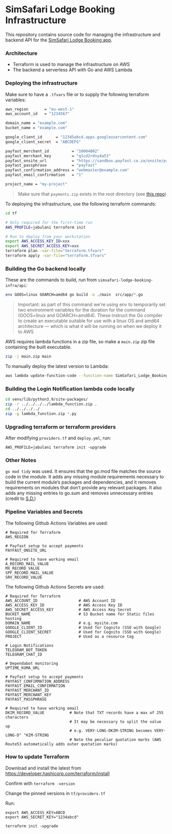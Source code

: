 # SimSafari Lodge Booking Infrastructure

This repository contains source code for managing the infrastructure and backend API for the [SimSafari Lodge Booking app](https://github.com/dvdl16/simsafari-lodge-booking).

### Architecture
- Terraform is used to manage the infrastructure on AWS
- The backend a serverless API with Go and AWS Lambda

### Deploying the infrastructure
Make sure to have a `.tfvars` file or to supply the following terraform variables:
```bash
aws_region       = "eu-west-1"
aws_account_id   = "1234567"

domain_name = "example.com"
bucket_name = "example.com"

google_client_id      = "12345abcd.apps.googleusercontent.com"
google_client_secret  = "ABCDEFG"

payfast_merchant_id          = "10004002"
payfast_merchant_key         = "q1cd2rdny4a53"
payfast_onsite_url           = "https://sandbox.payfast.co.za/onsite/process"
payfast_passphrase           = "payfast"
payfast_confirmation_address = "webmaster@example.com"
payfast_email_confirmation   = "1"

project_name = "my-project"

```

> Make sure that `payments.zip` exists in the root directory (see [this repo](https://github.com/dvdl16/simsafari-lodge-booking-payment-lambda))


To deploying the infrastructure, use the following terraform commands:
```bash
cd tf

# Only required for the first-time run
AWS_PROFILE=jabulani terraform init

# Run to deploy from your workstation
export AWS_ACCESS_KEY_ID=xxx
export AWS_SECRET_ACCESS_KEY=xxx 
terraform plan -var-file="terraform.tfvars"
terraform apply -var-file="terraform.tfvars"
```

### Building the Go backend locally

These are the commands to build, run from `simsafari-lodge-booking-infra/api`:

```bash
env GOOS=linux GOARCH=amd64 go build -o ./main  src/app/*.go
```

> Important: as part of this command we're using env to temporarily set two environment variables for the duration for the command (GOOS=linux and GOARCH=amd64). These instruct the Go compiler to create an executable suitable for use with a linux OS and amd64 architecture — which is what it will be running on when we deploy it to AWS

AWS requires lambda functions in a zip file, so make a `main.zip` zip file containing the built executable.
```bash
zip -j main.zip main
```

To manually deploy the latest version to Lambda:
```bash
aws lambda update-function-code --function-name SimSafari_Lodge_Booking_API --zip-file fileb://main.zip --profile jabulani
```

### Building the Login Notification lambda code locally
```bash
cd venv/lib/python3.9/site-packages/
zip -r ../../../../lambda_function.zip .
cd ../../../../
zip -g lambda_function.zip *.py
```

### Upgrading terraform or terraform providers
After modifying `providers.tf` and `deploy.yml`, run:

```shell
AWS_PROFILE=jabulani terraform init -upgrade
```

### Other Notes

`go mod tidy` was used. It ensures that the go.mod file matches the source code in the module. It adds any missing module requirements necessary to build the current module’s packages and dependencies, and it removes requirements on modules that don’t provide any relevant packages. It also adds any missing entries to go.sum and removes unnecessary entries (credit to [S.D.](https://stackoverflow.com/a/68001204))

### Pipeline Variables and Secrets

The following Github Actions Variables are used:
```shell
# Required for Terraform
AWS_REGION

# Payfast setup to accept payments
PAYFAST_ONSITE_URL

# Required to have working email
A_RECORD_MAIL_VALUE
MX_RECORD_VALUE
SPF_RECORD_MAIL_VALUE
SRV_RECORD_VALUE
```

The following Github Actions Secrets are used:

```shell
# Required for Terraform
AWS_ACCOUNT_ID                  # AWS Account ID
AWS_ACCESS_KEY_ID               # AWS Access Key ID
AWS_SECRET_ACCESS_KEY           # AWS Access Key Secret
BUCKET_NAME                     # S3 Bucket name for Static files hosting
DOMAIN_NAME                     # e.g. mysite.com
GOOGLE_CLIENT_ID                # Used for Cognito (SSO with Google)
GOOGLE_CLIENT_SECRET            # Used for Cognito (SSO with Google)
PROJECT                         # Used as a resource tag

# Login Notifications
TELEGRAM_BOT_TOKEN
TELEGRAM_CHAT_ID

# Dependabot monitoring
UPTIME_KUMA_URL

# Payfast setup to accept payments
PAYFAST_CONFIRMATION_ADDRESS
PAYFAST_EMAIL_CONFIRMATION
PAYFAST_MERCHANT_ID
PAYFAST_MERCHANT_KEY
PAYFAST_PASSPHRASE

# Required to have working email
DKIM_RECORD_VALUE           # Note that TXT records have a max of 255 characters
                            # It may be necessary to split the value up
                            # e.g. VERY-LONG-DKIM-STRING becomes VERY-LONG-D" "KIM-STRING
                            # Note the peculiar quotation marks (AWS Route53 automatically adds outer quotation marks)
```

### How to update Terraform

Download and install the latest from https://developer.hashicorp.com/terraform/install

Confirm with `terraform -version`

Change the pinned versions in `tf/providers.tf`

Run:
```shell
export AWS_ACCESS_KEY=ABCD
export AWS_SECRET_KEY="1234abcd"

terraform init -upgrade
```
